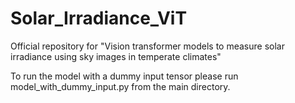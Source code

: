 # Solar_Irradiance_ViT

Official repository for "Vision transformer models to measure solar irradiance using sky images in temperate climates"

To run the model with a dummy input tensor please run model_with_dummy_input.py from the main directory.